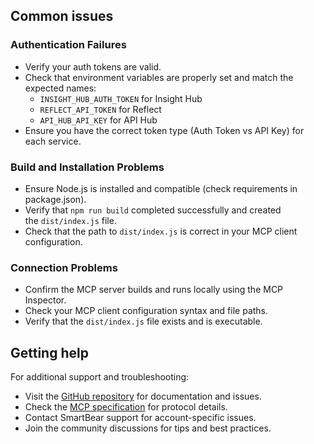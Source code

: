 ## Common issues

### Authentication Failures

-   Verify your auth tokens are valid.
-   Check that environment variables are properly set and match the expected names:
    -   `INSIGHT_HUB_AUTH_TOKEN` for Insight Hub
    -   `REFLECT_API_TOKEN` for Reflect
    -   `API_HUB_API_KEY` for API Hub
-   Ensure you have the correct token type (Auth Token vs API Key) for each service.

### Build and Installation Problems

-   Ensure Node.js is installed and compatible (check requirements in package.json).
-   Verify that `npm run build` completed successfully and created the `dist/index.js` file.
-   Check that the path to `dist/index.js` is correct in your MCP client configuration.

### Connection Problems

-   Confirm the MCP server builds and runs locally using the MCP Inspector.
-   Check your MCP client configuration syntax and file paths.
-   Verify that the `dist/index.js` file exists and is executable.

## Getting help

For additional support and troubleshooting:

-   Visit the [GitHub repository](https://github.com/SmartBear/smartbear-mcp) for documentation and issues.
-   Check the [MCP specification](https://modelcontextprotocol.io/) for protocol details.
-   Contact SmartBear support for account-specific issues.
-   Join the community discussions for tips and best practices.